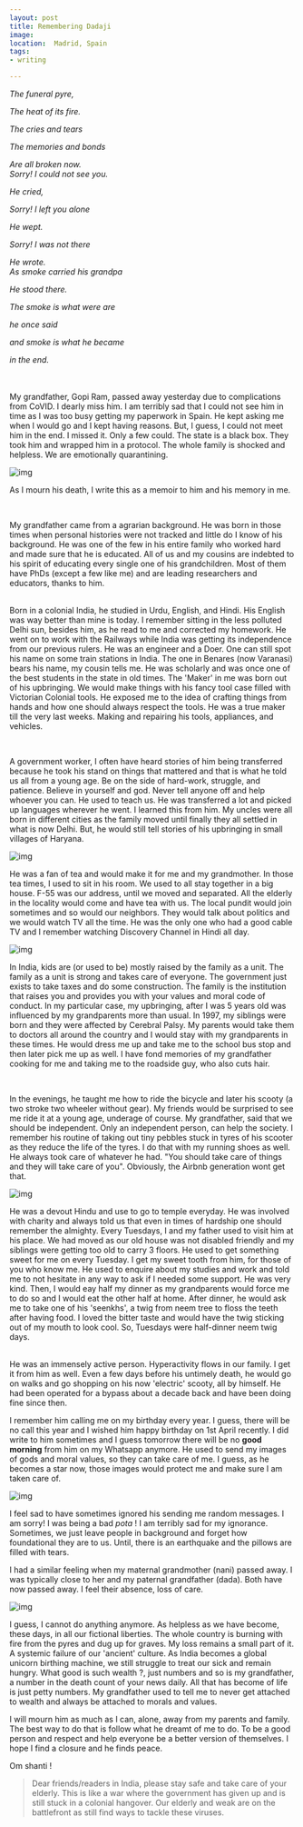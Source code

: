 ```yaml
---
layout: post
title: Remembering Dadaji
image: 
location:  Madrid, Spain
tags:
- writing

---
```

 <i>The funeral pyre,</i>

 <i>The heat of its fire.</i>

 <i>The cries and tears</i>

 <i>The memories and bonds</i>

 <i>Are all broken now. </i>
<br>
 <i>Sorry! I could not see you.</i>

 <i>He cried,</i>

 <i>Sorry! I left you alone</i>

 <i>He wept.</i>

 <i>Sorry! I was not there</i>

 <i>He wrote.</i>
<br>
 <i>As smoke carried his grandpa</i>

<i> He stood there.</i>

 <i>The smoke is what were are</i>

 <i>he once said</i>

 <i>and smoke is what he became </i>

 <i>in the end. </i>
<!--more-->
<br><br>
My grandfather, Gopi Ram, passed away yesterday due to complications from CoVID. I dearly miss him. I am terribly sad that I could not see him in time as I was too busy getting my paperwork in Spain. He kept asking me when I would go and I kept having reasons. But, I guess, I could not meet him in the end. I missed it. Only a few could. The state is a black box. They took him and wrapped him in a protocol. The whole family is shocked and helpless. We are emotionally quarantining. 

 ![img](https://i.imgur.com/1MGQLjQ.jpg)

As I mourn his death, I write this as a memoir to him and his memory in me. 

<br>

My grandfather came from a agrarian background. He was born in those times when personal histories were not tracked and little do I know of his background. He was one of the few in his entire family who worked hard and made sure that he is educated. All of us and my cousins are indebted to his spirit of educating every single one of his grandchildren. Most of them have PhDs (except a few like me) and are leading researchers and educators, thanks to him.
<br> <br>

Born in a colonial India, he studied in Urdu, English, and Hindi. His English was way better than mine is today. I remember sitting in the less polluted Delhi sun, besides him, as he read to me and corrected my homework. He went on to work with the Railways while India was getting its independence from our previous rulers. He was an engineer and a Doer. One can still spot his name on some train stations in India. The one in Benares (now Varanasi) bears his name, my cousin tells me. He was scholarly and was once one of the best students in the state in old times. The 'Maker' in me was born out of his upbringing. We would make things with his fancy tool case filled with Victorian Colonial tools. He exposed me to the idea of crafting things from hands and how one should always respect the tools. He was a true maker till the very last weeks. Making and repairing his tools, appliances, and vehicles. 

<br>

A government worker, I often have heard stories of him being transferred because he took his stand on things that mattered and that is what he told us all from a young age. Be on the side of hard-work, struggle, and patience. Believe in yourself and god. Never tell anyone off and help whoever you can. He used to teach us. He was transferred a lot and picked up languages wherever he went. I learned this from him. My uncles were all born in different cities as the family moved until finally they all settled in what is now Delhi. But, he would still tell stories of his upbringing in small villages of Haryana.

 ![img](https://i.imgur.com/CmcIpD5.jpg)

He was a fan of tea and would make it for me and my grandmother. In those tea times, I used to sit in his room. We used to all stay together in a big house. F-55 was our address, until we moved and separated. All the elderly in the locality would come and have tea with us. The local pundit would join sometimes and so would our neighbors. They would talk about politics and we would watch TV all the time. He was the only one who had a good cable TV and I remember watching Discovery Channel in Hindi all day. 

 ![img](https://i.imgur.com/yAz3Py0.jpg)

In India, kids are (or used to be) mostly raised by the family as a unit. The family as a unit is strong and takes care of everyone. The government just exists to take taxes and do some construction. The family is the institution that raises you and provides you with your values and moral code of conduct. In my particular case, my upbringing, after I was 5 years old was influenced by my grandparents more than usual. In 1997, my siblings were born and they were affected by Cerebral Palsy. My parents would take them to doctors all around the country and I would stay with my grandparents in these times. He would dress me up and take me to the school bus stop and then later pick me up as well. I have fond memories of my grandfather cooking for me and taking me to the roadside guy, who also cuts hair. 

<br>

In the evenings, he taught me how to ride the bicycle and later his scooty (a two stroke two wheeler without gear). My friends would be surprised to see me ride it at a young age, underage of course. My grandfather, said that we should be independent. Only an independent person, can help the society. I remember his routine of taking out tiny pebbles stuck in tyres of his scooter as they reduce the life of the tyres. I do that with my running shoes as well. He always took care of whatever he had. "You should take care of things and they will take care of you". Obviously, the Airbnb generation wont get that. 

 ![img](https://i.imgur.com/NNr20oI.jpg)

He was a devout Hindu and use to go to temple everyday. He was involved with charity and always told us that even in times of hardship one should remember the almighty. Every Tuesdays, I and my father used to visit him at his place. We had moved as our old house was not disabled friendly and my siblings were getting too old to carry 3 floors. He used to get something sweet for me on every Tuesday. I get my sweet tooth from him, for those of you who know me. He used to enquire about my studies and work and told me to not hesitate in any way to ask if I needed some support. He was very kind. Then, I would eay half my dinner as my grandparents would force me to do so and I would eat the other half at home. After dinner, he would ask me to take one of his 'seenkhs', a twig from neem tree to floss the teeth after having food. I loved the bitter taste and would have the twig sticking out of my mouth to look cool. So, Tuesdays were half-dinner neem twig days. 

<br>
He was an immensely active person. Hyperactivity flows in our family. I get it from him as well. Even a few days before his untimely death, he would go on walks and go shopping on his now 'electric' scooty, all by himself. He had been operated for a bypass about a decade back and have been doing fine since then. 
<br>

I remember him calling me on my birthday every year. I guess, there will be no call this year and I wished him happy birthday on 1st April recently. I did write to him sometimes and I guess tomorrow there will be no **good morning** from him on my Whatsapp anymore. He used to send my images of gods and moral values, so they can take care of me. I guess, as he becomes a star now, those images would protect me and make sure I am taken care of.

<!-- In his last years, he was typically concerned about the state of our family. He wanted us all to be more close together. He often mentioned about my cousins not writing to him. -->

![img](https://i.imgur.com/rXQhecZ.png)

I feel sad to have sometimes ignored his sending me random messages. I am sorry! I was being a bad *pota* ! I am terribly sad for my ignorance. Sometimes, we just leave people in background and forget how foundational they are to us. Until, there is an earthquake and the pillows are filled with tears.

I had a similar feeling when my maternal grandmother (nani) passed away. I was typically close to her and my paternal grandfather (dada). Both have now passed away. I feel their absence, loss of care. 


![img](https://i.imgur.com/rGCXogn.jpg)

I guess, I cannot do anything anymore. As helpless as we have become, these days, in all our fictional liberties. The whole country is burning with fire from the pyres and dug up for graves. My loss remains a small part of it. A systemic failure of our 'ancient' culture. As India becomes a global unicorn birthing machine, we still struggle to treat our sick and remain hungry. What good is such wealth ?, just numbers and so is my grandfather, a number in the death count of your news daily. All that has become of life is just petty numbers. My grandfather used to tell me to never get attached to wealth and always be attached to morals and values. 

I will mourn him as much as I can, alone, away from my parents and family. The best way to do that is follow what he dreamt of me to do. To be a good person and respect and help everyone be a better version of themselves. I hope I find a closure and he finds peace.

Om shanti ! 

> Dear friends/readers in India, please stay safe and take care of your elderly. This is like a war where the government has given up and is still stuck in a colonial hangover. Our elderly and weak are on the battlefront as still find ways to tackle these viruses. 




